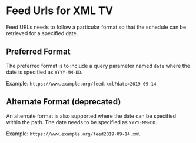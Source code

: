 # Feed Urls for XML TV

Feed URLs needs to follow a particular format so that the schedule can be retrieved for a specified date.

## Preferred Format

The preferred format is to include a query parameter named `date` where the date is specified as `YYYY-MM-DD`.

Example: `https://www.example.org/feed.xml?date=2019-09-14`

## Alternate Format (deprecated)

An alternate format is also supported where the date can be specified within the path. The date needs to be specified as `YYYY-MM-DD`.

Example: `https://www.example.org/feed2019-09-14.xml`
